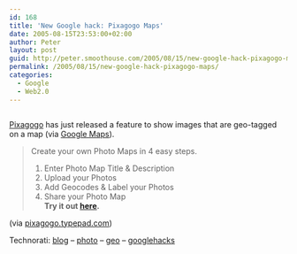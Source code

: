 ```yaml
---
id: 168
title: 'New Google hack: Pixagogo Maps'
date: 2005-08-15T23:53:00+02:00
author: Peter
layout: post
guid: http://peter.smoothouse.com/2005/08/15/new-google-hack-pixagogo-maps/
permalink: /2005/08/15/new-google-hack-pixagogo-maps/
categories:
  - Google
  - Web2.0
---
```

[<img src="http://blog.forret.com/blog/uploaded_images/pixamaps-707234.jpg" border="0" alt="" />](http://blog.forret.com/blog/uploaded_images/pixamaps-710798.jpg)

[Pixagogo](http://www.pixagogo.com) has just released a feature to show images that are geo-tagged on a map (via [Google Maps](http://maps.google.com/)).

> Create your own Photo Maps in 4 easy steps.  
> 1. Enter Photo Map Title & Description  
> 2. Upload your Photos  
> 3. Add Geocodes & Label your Photos  
> 4. Share your Photo Map  
> **Try it out [here](http://maps.pixagogo.com/maps/start.aspx).** 

(via [pixagogo.typepad.com](http://pixagogo.typepad.com/photomaps/2005/08/here_we_go.html))

Technorati: <a href="http://technorati.com/tag/blog" rel="tag">blog</a> &#8211; <a href="http://technorati.com/tag/photo" rel="tag">photo</a> &#8211; <a href="http://technorati.com/tag/geo" rel="tag">geo</a> &#8211; <a href="http://technorati.com/tag/googlehacks" rel="tag">googlehacks</a>